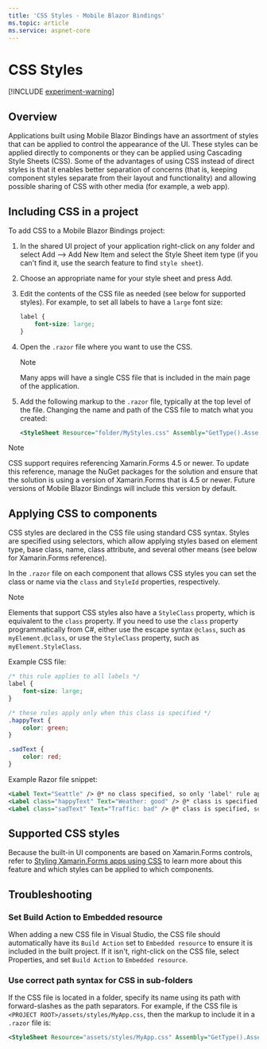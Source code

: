 ```yaml
---
title: 'CSS Styles - Mobile Blazor Bindings'
ms.topic: article
ms.service: aspnet-core
---
```


# CSS Styles

[!INCLUDE [experiment-warning](../includes/experiment-warning.md)]

## Overview

Applications built using Mobile Blazor Bindings have an assortment of styles that can be applied to control the appearance of the UI. These styles can be applied directly to components or they can be applied using Cascading Style Sheets (CSS). Some of the advantages of using CSS instead of direct styles is that it enables better separation of concerns (that is, keeping component styles separate from their layout and functionality) and allowing possible sharing of CSS with other media (for example, a web app).

## Including CSS in a project

To add CSS to a Mobile Blazor Bindings project:

1. In the shared UI project of your application right-click on any folder and select Add --> Add New Item and select the Style Sheet item type (if you can't find it, use the search feature to find `style sheet`).
1. Choose an appropriate name for your style sheet and press Add.
1. Edit the contents of the CSS file as needed (see below for supported styles). For example, to set all labels to have a `large` font size:

    ```css
    label {
        font-size: large;
    }
    ```

1. Open the `.razor` file where you want to use the CSS.

   > [!NOTE]
   > Many apps will have a single CSS file that is included in the main page of the application.

1. Add the following markup to the `.razor` file, typically at the top level of the file. Changing the name and path of the CSS file to match what you created:

    ```xml
    <StyleSheet Resource="folder/MyStyles.css" Assembly="GetType().Assembly"></StyleSheet>
    ```

> [!NOTE]
> CSS support requires referencing Xamarin.Forms 4.5 or newer. To update this reference, manage the NuGet packages for the solution and ensure that the solution is using a version of Xamarin.Forms that is 4.5 or newer. Future versions of Mobile Blazor Bindings will include this version by default.

## Applying CSS to components

CSS styles are declared in the CSS file using standard CSS syntax. Styles are specified using selectors, which allow applying styles based on element type, base class, name, class attribute, and several other means (see below for Xamarin.Forms reference).

In the `.razor` file on each component that allows CSS styles you can set the class or name via the `class` and `StyleId` properties, respectively.

> [!NOTE]
> Elements that support CSS styles also have a `StyleClass` property, which is equivalent to the `class` property. If you need to use the `class` property programmatically from C#, either use the escape syntax `@class`, such as `myElement.@class`, or use the `StyleClass` property, such as `myElement.StyleClass`.

Example CSS file:

```css
/* this rule applies to all labels */
label {
    font-size: large;
}

/* these rules apply only when this class is specified */
.happyText {
    color: green;
}

.sadText {
    color: red;
}
```

Example Razor file snippet:

```xml
<Label Text="Seattle" /> @* no class specified, so only 'label' rule applied *@
<Label class="happyText" Text="Weather: good" /> @* class is specified, so 'label' rule and '.happyText' rules applied *@
<Label class="sadText" Text="Traffic: bad" /> @* class is specified, so 'label' rule and '.sadText' rules applied *@
```

## Supported CSS styles

Because the built-in UI components are based on Xamarin.Forms controls, refer to [Styling Xamarin.Forms apps using CSS](/xamarin/xamarin-forms/user-interface/styles/css/) to learn more about this feature and which styles can be applied to which components.

## Troubleshooting

### Set Build Action to Embedded resource

When adding a new CSS file in Visual Studio, the CSS file should automatically have its `Build Action` set to `Embedded resource` to ensure it is included in the built project. If it isn't, right-click on the CSS file, select Properties, and set `Build Action` to `Embedded resource`.

### Use correct path syntax for CSS in sub-folders

If the CSS file is located in a folder, specify its name using its path with forward-slashes as the path separators. For example, if the CSS file is `<PROJECT ROOT>/assets/styles/MyApp.css`, then the markup to include it in a `.razor` file is:

```xml
<StyleSheet Resource="assets/styles/MyApp.css" Assembly="GetType().Assembly"></StyleSheet>
```

